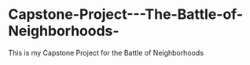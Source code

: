 # Capstone-Project---The-Battle-of-Neighborhoods-
This is my Capstone Project for the Battle of Neighborhoods 
